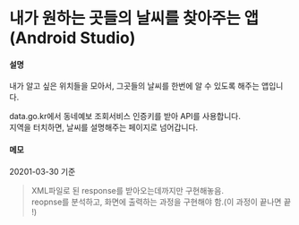 내가 원하는 곳들의 날씨를 찾아주는 앱 (Android Studio)
================================================================

#### 설명
내가 알고 싶은 위치들을 모아서, 그곳들의 날씨를 한번에 알 수 있도록 해주는 앱입니다.

data.go.kr에서 동네예보 조회서비스 인증키를 받아 API를 사용합니다.  
지역을 터치하면, 날씨를 설명해주는 페이지로 넘어갑니다.  

#### 메모
20201-03-30 기준  
> XML파일로 된 response를 받아오는데까지만 구현해놓음.  
> reopnse를 분석하고, 화면에 출력하는 과정을 구현해야 함.(이 과정이 끝나면 끝 !)